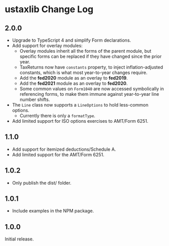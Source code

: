 # ustaxlib Change Log

## 2.0.0
- Upgrade to TypeScript 4 and simplify Form declarations.
- Add support for overlay modules:
    - Overlay modules inherit all the forms of the parent module, but specific forms can be replaced
      if they have changed since the prior year.
    - TaxReturns now have `constants` property, to inject inflation-adjusted constants, which is
      what most year-to-year changes require.
    - Add the **fed2020** module as an overlay to **fed2019**.
    - Add the **fed2021** module as an overlay to **fed2020**.
    - Some common values on `Form1040` are now accessed symbolically in referencing forms, to make
      them immune against year-to-year line number shifts.
- The `Line` class now supports a `LineOptions` to hold less-common options.
    - Currently there is only a `formatType`.
- Add limited support for ISO options exercises to AMT/Form 6251.

## 1.1.0
- Add support for itemized deductions/Schedule A.
- Add limited support for the AMT/Form 6251.

## 1.0.2
- Only publish the dist/ folder.

## 1.0.1
- Include examples in the NPM package.

## 1.0.0
Initial release.
